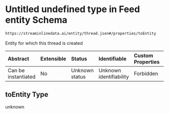 # Untitled undefined type in Feed entity Schema

```txt
https://streaminlinedata.ai/entity/thread.json#/properties/toEntity
```

Entity for which this thread is created

| Abstract            | Extensible | Status         | Identifiable            | Custom Properties | Additional Properties | Access Restrictions | Defined In                                                |
| :------------------ | :--------- | :------------- | :---------------------- | :---------------- | :-------------------- | :------------------ | :-------------------------------------------------------- |
| Can be instantiated | No         | Unknown status | Unknown identifiability | Forbidden         | Allowed               | none                | [thread.json*](thread.md "open original schema") |

## toEntity Type

unknown
